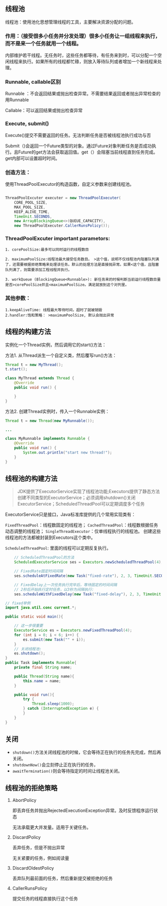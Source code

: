 ## 线程池


线程池：使用池化思想管理线程的工具，主要解决资源分配的问题。

### 作用：（接受很多小任务并分发处理）很多小任务让一组线程来执行，而不是来一个任务就用一个线程。

内部维护若干线程。无任务时，这些任务都等待，有任务来到时，可以分配一个空闲线程来执行。如果所有的线程都忙碌，则放入等待队列或者增加一个新线程来处理。

### Runnable, callable区别

Runnable ：不会返回结果或抛出检查异常。不需要结果返回或者抛出异常检查的用Runnable

Callable：可以返回结果或抛出检查异常

### Execute, submit()

Execute()提交不需要返回的任务。无法判断任务是否被线程池执行成功与否

Submit（)会返回一个Future类型的对象。通过Future对象判断任务是否成功执行。且Future的get方法会获取返回值。get（）会阻塞当前线程直到任务完成。get内部可以设置超时时间。

### 创造方法：
使用ThreadPoolExecutor的构造函数，自定义参数来创建线程池。
```java

ThreadPoolExcuter executer = new ThreadPoolExecuter(
    CORE_POOL_SIZE,
    MAX_POOL_SIZE,
    KEEP_ALIVE_TIME,
    TimeUnit.SECONDS,
    new ArrayBlockingQueue<>(QUEUE_CAPACITY),
    new ThreadPoolExecuter.CallerRunsPolicy());
```

### ThreadPoolExcuter important parametors:

    1. corePoolSize:最多可以同时运行的线程数目

    2. maximumPoolSize:线程池最大接受任务数目。 >这个值，说明不仅线程池内阻塞队列满了，还需要根据拒绝策略来处理该任务。默认的处理方法是直接抛异常。如果<这个值，且阻塞队列满了，则需要添加工程线程并执行。
    
    3. workQueue (BlockingQueue<Runnable>): 新任务来的时候判断当前运行线程数目量是否>corePoolSize并且<maximumPoolSize。满足就放到这个对列里。

### 其他参数：

    1.keepAliveTime: 线程最大等待时间，超时了就被销毁
    2.handler:饱和策略： >maximumPoolSize, 默认会抛出异常




## 线程的构建方法
实例化一个Thread实例，然后调用它的start()方法：

方法1. 从Thread派生一个自定义类，然后覆写run()方法：

```java
Thread t = new MyThread();
t.start();

class MyThread extends Thread {
    @Override
    public void run() {

    }
}
```

方法2. 创建Thread实例时，传入一个Runnable实例：
```java
Thread t = new Thread(new MyRunnable());

...

class MyRunnable implements Runnable {
    @Override
    public void run() {
        System.out.println("start new thread!");
    }
}
```

## 线程池的构建方法

> JDK提供了ExecutorService实现了线程池功能;Executors提供了静态方法创建不同类型的ExecutorService；必须调用shutdown()关闭ExecutorService；ScheduledThreadPool可以定期调度多个任务


ExecutorService只是接口，Java标准库提供的几个常用实现类有：

`FixedThreadPool`：线程数固定的线程池；
`CachedThreadPool`：线程数根据任务动态调整的线程池；
`SingleThreadExecutor`：仅单线程执行的线程池。
创建这些线程池的方法都被封装到Executors这个类中。

`ScheduledThreadPool`: 里面的线程可以定期反复执行。

``` java
    // ScheduledThreadPool的方法
    ScheduledExecutorService ses = Executors.newScheduledThreadPool(4);

    // FixedRate固定时间间隔
    ses.scheduleAtFixedRate(new Task("fixed-rate"), 2, 3, TimeUnit.SECONDS);

    // FixedDelay上一次任务执行完毕后，等待固定的时间间隔
    // 2秒后开始执行定时任务，以3秒为间隔执行:
    ses.scheduleWithFixedDelay(new Task("fixed-delay"), 2, 3, TimeUnit.SECONDS);
```


```java
// fixed举例
import java.util.conc current.*;

public static void main(){

    // 这一步很重要
    ExecutorService es = Executors.newFixedThreadPool(4);
    for (int i = 0; i < 6; i++) {
        es.submit(new Task("" + i));
    }
    // 关闭线程池:
    es.shutdown();
}
public Task implements Runnable{
    private final String name;

    public Thread(String name){
        this.name = name;
    }

    public void run(){
        try {
            Thread.sleep(1000);
        } catch (InterruptedException e) {
        }
    }
}
```

## 关闭

- `shutdown()`方法关闭线程池的时候，它会等待正在执行的任务先完成，然后再关闭。
- `shutdownNow()`会立刻停止正在执行的任务，
- `awaitTermination()`则会等待指定的时间让线程池关闭。

## 线程池的拒绝策略

1. AbortPolicy
    
    即丢弃任务并抛出RejectedExecutionException异常。及时反馈程序运行状态

    无法承载更大并发量。适用于关键任务。

2. DiscardPolicy

    丢弃任务，但是不抛出异常

    无关紧要的任务，例如阅读量

3. DiscardOldestPolicy
    
    丢弃队列最前面的任务，然后重新提交被拒绝的任务

4. CallerRunsPolicy

    提交任务的线程直接执行这个任务